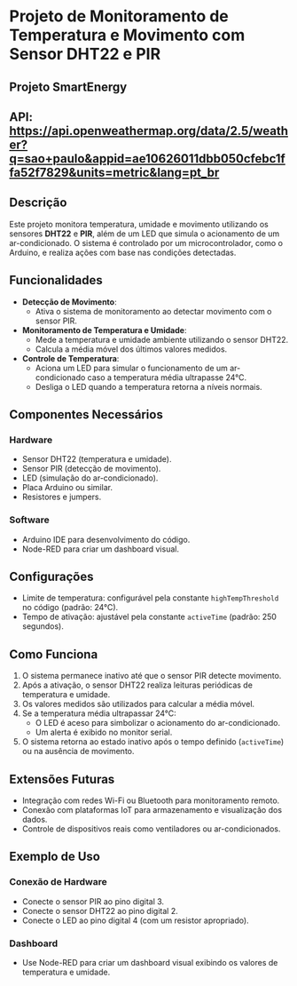 # Projeto de Monitoramento de Temperatura e Movimento com Sensor DHT22 e PIR 
## Projeto SmartEnergy

## API: https://api.openweathermap.org/data/2.5/weather?q=sao+paulo&appid=ae10626011dbb050cfebc1ffa52f7829&units=metric&lang=pt_br



## Descrição
Este projeto monitora temperatura, umidade e movimento utilizando os sensores **DHT22** e **PIR**, além de um LED que simula o acionamento de um ar-condicionado. O sistema é controlado por um microcontrolador, como o Arduino, e realiza ações com base nas condições detectadas.

## Funcionalidades
- **Detecção de Movimento**: 
  - Ativa o sistema de monitoramento ao detectar movimento com o sensor PIR.
- **Monitoramento de Temperatura e Umidade**:
  - Mede a temperatura e umidade ambiente utilizando o sensor DHT22.
  - Calcula a média móvel dos últimos valores medidos.
- **Controle de Temperatura**:
  - Aciona um LED para simular o funcionamento de um ar-condicionado caso a temperatura média ultrapasse 24°C.
  - Desliga o LED quando a temperatura retorna a níveis normais.

## Componentes Necessários
### Hardware
- Sensor DHT22 (temperatura e umidade).
- Sensor PIR (detecção de movimento).
- LED (simulação do ar-condicionado).
- Placa Arduino ou similar.
- Resistores e jumpers.

### Software
- Arduino IDE para desenvolvimento do código.
- Node-RED para criar um dashboard visual.

## Configurações
- Limite de temperatura: configurável pela constante `highTempThreshold` no código (padrão: 24°C).
- Tempo de ativação: ajustável pela constante `activeTime` (padrão: 250 segundos).

## Como Funciona
1. O sistema permanece inativo até que o sensor PIR detecte movimento.
2. Após a ativação, o sensor DHT22 realiza leituras periódicas de temperatura e umidade.
3. Os valores medidos são utilizados para calcular a média móvel.
4. Se a temperatura média ultrapassar 24°C:
   - O LED é aceso para simbolizar o acionamento do ar-condicionado.
   - Um alerta é exibido no monitor serial.
5. O sistema retorna ao estado inativo após o tempo definido (`activeTime`) ou na ausência de movimento.

## Extensões Futuras
- Integração com redes Wi-Fi ou Bluetooth para monitoramento remoto.
- Conexão com plataformas IoT para armazenamento e visualização dos dados.
- Controle de dispositivos reais como ventiladores ou ar-condicionados.

## Exemplo de Uso
### Conexão de Hardware
- Conecte o sensor PIR ao pino digital 3.
- Conecte o sensor DHT22 ao pino digital 2.
- Conecte o LED ao pino digital 4 (com um resistor apropriado).

### Dashboard
- Use Node-RED para criar um dashboard visual exibindo os valores de temperatura e umidade.
